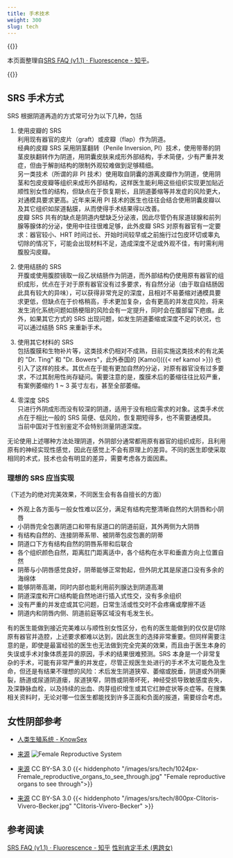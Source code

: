 ```yaml
---
title: 手术技术
weight: 300
slug: tech
---
```


{{<notice info  >}}

本页面整理自[SRS FAQ (v1.1) · Fluorescence - 知乎](https://zhuanlan.zhihu.com/p/480695175)。

{{</notice>}}

## SRS 手术方式

SRS 根据阴道再造的方式常可分为以下几种，包括

1. 使用皮瓣的 SRS\
   利用现有器官的皮片（graft）或皮瓣（flap）作为阴道。\
   经典的皮瓣 SRS 采用阴茎翻转（Penile Inversion, PI）技术，使用带蒂的阴茎皮肤翻转作为阴道，用阴囊皮肤来成形外部结构，手术简便，少有严重并发症，但由于解剖结构的限制外观较难做到足够精细。\
   另一类技术（所谓的非 PI 技术）使用取自阴囊的游离皮瓣作为阴道，使用阴茎和包皮皮瓣等组织来成形外部结构，这样医生能利用这些组织实现更加贴近顺性别女性的结构，但缺点在于恢复期长，且阴道萎缩等并发症的风险更大，对通模具要求更高。近年来采用 PI 技术的医生也往往会结合使用阴囊皮瓣以及其它组织如尿道黏膜，从而使得手术结果得以改善。\
   皮瓣 SRS 共有的缺点是阴道内壁缺乏分泌液，因此尽管仍有尿道球腺和前列腺等腺体的分泌，使用中往往很难足够，此外皮瓣 SRS 对原有器官有一定要求：器官较小、HRT 时间过长、开始时间较早或之前施行过包皮环切或睾丸切除的情况下，可能会出现材料不足，造成深度不足或外观不佳，有时需利用腹股沟皮瓣。

1. 使用结肠的 SRS\
   开腹或使用腹腔镜取一段乙状结肠作为阴道，而外部结构仍使用原有器官的组织成形，优点在于对于原有器官没有过多要求，有自然分泌（由于取自结肠因此具有较大的异味），可以获得非常充足的深度，且相对不易萎缩对通模具要求更低，但缺点在于价格稍高，手术更加复杂，会有更高的并发症风险，将来发生消化系统问题如肠梗阻的风险会有一定提升，同时会在腹部留下疤痕。此外，如果其它方式的 SRS 出现问题，如发生阴道萎缩或深度不足的状况，也可以通过结肠 SRS 来重新手术。

1. 使用其它材料的 SRS\
   包括腹膜和生物补片等，这类技术仍相对不成熟，目前实施这类技术的有北美的 "Dr. Ting" 和 "Dr. Bowers"，此外泰国的 [Kamol]({{< ref kamol >}}) 也引入了这样的技术。其优点在于能有更加自然的分泌，对原有器官没有过多要求，不过其耐用性尚存疑问。需要注意的是，腹膜术后的萎缩往往比较严重，有案例萎缩约 1 ~ 3 英寸左右，甚至全部萎缩。

1. 零深度 SRS\
   只进行外阴成形而没有较深的阴道，适用于没有相应需求的对象。这类手术优点在于相比一般的 SRS 简便、低风险，恢复期短得多，也不需要通模具。\
   当前中国对于性别鉴定不会特别测量阴道深度。

无论使用上述哪种方法处理阴道，外阴部分通常都用原有器官的组织成形，且利用原有的神经实现性感觉，因此在感觉上不会有原理上的差异。不同的医生即使采取相同的术式，技术也会有明显的差异，需要考虑各方面因素。

### 理想的 SRS 应当实现

（下述为的绝对完美效果，不同医生会有各自擅长的方面）

- 外观上各方面与一般女性难以区分，满足有结构完整清晰自然的大阴唇和小阴唇
- 小阴唇完全包裹阴道口和带有尿道口的阴道前庭，其外两侧为大阴唇
- 有结构自然的、连接阴蒂系带、被阴蒂包皮包裹的阴蒂
- 阴道口下方有结构自然的阴唇系带和后联合
- 各个组织颜色自然，距离肛门距离适中，各个结构在水平和垂直方向上位置自然
- 阴蒂与小阴唇感觉良好，阴蒂能够正常勃起，但外阴尤其是尿道口没有多余的海绵体
- 能够阴蒂高潮，同时内部也能利用前列腺达到阴道高潮
- 阴道深度和开口结构能自然地进行插入式性交，没有多余组织
- 没有严重的并发症或其它问题，日常生活或性交时不会疼痛或摩擦不适
- 阴道内和阴唇内侧、阴道前庭等区域没有毛发生长。

有的医生能做到接近完美难以与顺性别女性区分，也有的医生能做到的仅仅是切除原有器官并造腔，上述要求都难以达到，因此医生的选择非常重要。但同样需要注意的是，即使是最富经验的医生也无法做到完全完美的效果，而且由于医生本身的失误或手术对象体质差异的原因，手术的结果很难预测。SRS 本身是一个非常复杂的手术，可能有非常严重的并发症，尽管正规医生处进行的手术不太可能危及生命，但还是有结果不理想的风险：术后发生阴道狭窄、萎缩或脱垂，阴道或外阴撕裂，肠道或尿道阴道瘘，尿道狭窄，阴唇或阴蒂坏死，神经受损导致敏感度丧失，及深静脉血栓，以及持续的出血、肉芽组织增生或其它红肿症状等炎症等。在搜集相关资料时，无论对哪一位医生都能找到许多正面和负面的报道，需要综合考虑。

## 女性阴部参考

- [人类生殖系统 - KnowSex](https://knowsex.net/main/human-reproductive-system)

- [来源](https://openstax.org/books/anatomy-and-physiology/pages/27-2-anatomy-and-physiology-of-the-female-reproductive-system)
  ![Female Reproductive System](/images/srs/tech/vulva_figure_zh.png)

- [来源](https://commons.wikimedia.org/wiki/File:Fremale_reproductive_organs_to_see_through.jpg) CC BY-SA 3.0
  {{< hiddenphoto "/images/srs/tech/1024px-Fremale_reproductive_organs_to_see_through.jpg" "Female reproductive organs to see through">}}

- [来源](https://commons.wikimedia.org/wiki/File:Clitoris-Vivero-Becker.jpg) CC BY-SA 3.0
  {{< hiddenphoto "/images/srs/tech/800px-Clitoris-Vivero-Becker.jpg" "Clitoris-Vivero-Becker" >}}

## 参考阅读

[SRS FAQ (v1.1) · Fluorescence - 知乎](https://zhuanlan.zhihu.com/p/480695175)
[性别肯定手术 (男跨女)](https://zh.wikipedia.org/wiki/%E6%80%A7%E5%88%AB%E8%82%AF%E5%AE%9A%E6%89%8B%E6%9C%AF_(%E7%94%B7%E8%B7%A8%E5%A5%B3))
